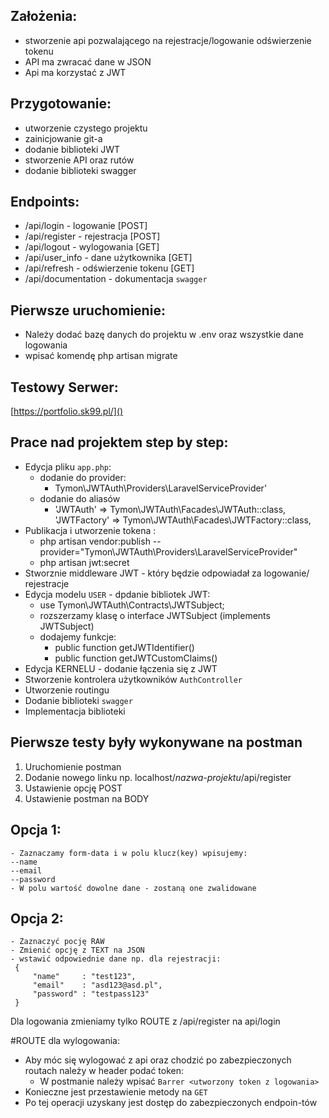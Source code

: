 ## Założenia:
- stworzenie api pozwalającego na rejestracje/logowanie odświerzenie tokenu
- API ma zwracać dane w JSON
- Api ma korzystać z JWT
## Przygotowanie:
- utworzenie czystego projektu
- zainicjowanie git-a
- dodanie biblioteki JWT
- stworzenie API oraz rutów
- dodanie biblioteki swagger

## Endpoints:
- /api/login - logowanie [POST]
- /api/register - rejestracja [POST]
- /api/logout - wylogowania [GET]
- /api/user_info - dane użytkownika [GET]
- /api/refresh   - odświerzenie tokenu [GET]
- /api/documentation - dokumentacja `swagger`


## Pierwsze uruchomienie:
- Należy dodać bazę danych do projektu w .env oraz wszystkie dane logowania
- wpisać komendę php artisan migrate

## Testowy Serwer:
[https://portfolio.sk99.pl/]()

## Prace nad projektem step by step:
  - Edycja pliku `app.php`:
    - dodanie do provider:
        - Tymon\JWTAuth\Providers\LaravelServiceProvider'
    - dodanie do aliasów
        - 'JWTAuth' => Tymon\JWTAuth\Facades\JWTAuth::class,
          'JWTFactory' => Tymon\JWTAuth\Facades\JWTFactory::class,
  - Publikacja i utworzenie tokena :
    - php artisan vendor:publish --provider="Tymon\JWTAuth\Providers\LaravelServiceProvider"
    - php artisan jwt:secret
  - Stworznie middleware JWT - który będzie odpowiadał za logowanie/ rejestracje
  - Edycja modelu `USER` - dpdanie bibliotek JWT:
    - use Tymon\JWTAuth\Contracts\JWTSubject;
    - rozszerzamy klasę o interface JWTSubject (implements JWTSubject)
    - dodajemy funkcje:
      - public function getJWTIdentifier()
      - public function getJWTCustomClaims()
  - Edycja KERNELU - dodanie łączenia się z JWT
  - Stworzenie kontrolera użytkowników `AuthController`
  - Utworzenie routingu
  - Dodanie biblioteki `swagger`
  - Implementacja biblioteki

## Pierwsze testy były wykonywane na postman
1. Uruchomienie postman
2. Dodanie nowego linku np. localhost/_nazwa-projektu_/api/register
3. Ustawienie opcję POST
4. Ustawienie postman na BODY

## Opcja 1:
	- Zaznaczamy form-data i w polu klucz(key) wpisujemy:
	--name
	--email
	--password
	- W polu wartość dowolne dane - zostaną one zwalidowane
## Opcja 2:
	- Zaznaczyć pocję RAW
	- Zmienić opcję z TEXT na JSON
	- wstawić odpowiednie dane np. dla rejestracji:
	 {
		 "name"  	: "test123",
		 "email" 	: "asd123@asd.pl",
		 "password"	: "testpass123"
	 }

Dla logowania zmieniamy tylko ROUTE z /api/register na api/login

#ROUTE dla wylogowania:
- Aby móc się wylogować z api oraz chodzić po zabezpieczonych routach należy w header podać token:
  - W postmanie należy wpisać `Barrer <utworzony token z logowania>`
- Konieczne jest przestawienie metody na `GET`
- Po tej operacji uzyskany jest dostęp do zabezpieczonych endpoin-tów

